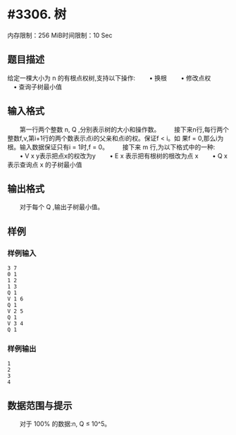 # #3306. 树

内存限制：256 MiB时间限制：10 Sec

## 题目描述

 给定一棵大小为 n 的有根点权树,支持以下操作: 
　　&bull; 换根 
　　&bull; 修改点权  
    　&bull; 查询子树最小值 

## 输入格式

　　第一行两个整数 n, Q ,分别表示树的大小和操作数。 
　　接下来n行,每行两个整数f,v,第i+1行的两个数表示点i的父亲和点i的权。保证f < i。如 果f = 0,那么i为根。输入数据保证只有i = 1时,f = 0。 
　　接下来 m 行,为以下格式中的一种: 
　　&bull; V x y表示把点x的权改为y 
　　&bull; E x 表示把有根树的根改为点 x 
　　&bull; Q x 表示查询点 x 的子树最小值 

 

## 输出格式

　　对于每个 Q ,输出子树最小值。 

## 样例

### 样例输入

    
    
    3 7
    0 1
    1 2
    1 3
    Q 1
    V 1 6
    Q 1
    V 2 5
    Q 1
    V 3 4
    Q 1
    
    
    
    

### 样例输出

    
    
    
    1
    2
    3
    4
    
    
    

## 数据范围与提示

　　对于 100% 的数据:n, Q &le; 10^5。
